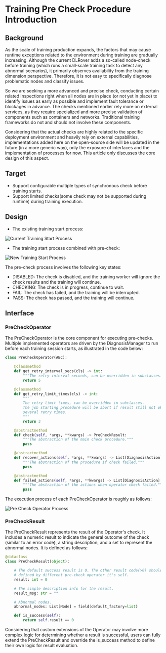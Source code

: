# Training Pre Check Procedure Introduction

## Background

As the scale of training production expands, the factors that may cause 
runtime exceptions related to the environment during training are gradually 
increasing. Although the current DLRover adds a so-called node-check before 
training (which runs a small-scale training task to detect any abnormal 
scenarios), it primarily observes availability from the training dimension 
perspective. Therefore, it is not easy to specifically diagnose problematic 
nodes and classify issues. 

So we are seeking a more advanced and precise check, 
conducting certain related inspections right when all nodes are in place 
(or not yet in place) to identify issues as early as possible and implement 
fault tolerance or blockages in advance. The checks mentioned earlier rely more 
on external services, as they require specialized and more precise validation 
of components such as containers and networks. Traditional training frameworks 
do not and should not involve these components. 

Considering that the actual checks are highly related to the specific deployment 
environment and heavily rely on external capabilities, implementations added here 
on the open-source side will be updated in the future (in a more generic way), 
only the exposure of interfaces and the implementation of processes for now. 
This article only discusses the core design of this aspect.


## Target

- Support configurable multiple types of synchronous check before 
  training starts.
- Support limited checks(some check may not be supported during runtime) 
  during training execution.

## Design

- The existing training start process:

<img src="../figures/current_start_process.png" alt="Current Training Start Process">

- The training start process combined with pre-check:

<img src="../figures/new_start_process.png" alt="New Training Start Process">

  The pre-check process involves the following key states:

  - DISABLED: The check is disabled, and the training worker will ignore the 
              check results and the training will continue.
  - CHECKING: The check is in progress, continue to wait.
  - FAIL: The check has failed, and the training will be interrupted.
  - PASS: The check has passed, and the training will continue.


## Interface

### PreCheckOperator
The PreCheckOperator is the core component for executing pre-checks. Multiple 
implemented operators are driven by the DiagnosisManager to run before each 
training session starts, as illustrated in the code below:

```python
class PreCheckOperator(ABC):

    @classmethod
    def get_retry_interval_secs(cls) -> int:
        """The retry interval seconds, can be overridden in subclasses."""
        return 5

    @classmethod
    def get_retry_limit_times(cls) -> int:
        """
        The retry limit times, can be overridden in subclasses.
        The job starting procedure will be abort if result still not ok after
        several retry times.
        """
        return 3

    @abstractmethod
    def check(self, *args, **kwargs) -> PreCheckResult:
        """The abstraction of the main check procedure."""
        pass

    @abstractmethod
    def recover_actions(self, *args, **kwargs) -> List[DiagnosisAction]:
        """The abstraction of the procedure if check failed."""
        pass

    @abstractmethod
    def failed_actions(self, *args, **kwargs) -> List[DiagnosisAction]:
        """The abstraction of the actions when operator check failed."""
        pass
```

The execution process of each PreCheckOperator is roughly as follows:

<img src="../figures/pre_check_op.png" alt="Pre Check Operator Process">

### PreCheckResult

The PreCheckResult represents the result of the Operator's check. It includes 
a numeric result to indicate the general outcome of the check 
(similar to an error code), a string description, and a set to represent the 
abnormal nodes. It is defined as follows:

```python
@dataclass
class PreCheckResult(object):

    # The default success result is 0. The other result code(>0) should be
    # defined by different pre-check operator it's self.
    result: int = 0

    # The simple description info for the result.
    result_msg: str = ""

    # Abnormal nodes.
    abnormal_nodes: List[Node] = field(default_factory=list)

    def is_success(self):
        return self.result == 0
```

Considering that custom extensions of the Operator may involve more complex 
logic for determining whether a result is successful, users can fully extend 
the PreCheckResult and override the is_success method to define their own 
logic for result evaluation.
